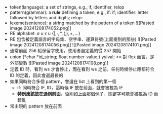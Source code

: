 - token(language): a set of strings, e.g., if, identifier, relop
- pattern(grammar): a **rule** defining a token, e.g., if: if; identifier: letter followed by letters and digits; relop: 
- lexeme(sentence): a string matched by the pattern of a token 
![[Pasted image 20241208174052.png]]
- RE alphabet: $a \cup {\epsilon} \cup \{|, \cdot, *, (, ), +, ...\}$
- RE 包含被定義語言的字母集、空字串、運算符號(上面提到的那些) 
![[Pasted image 20241208174056.png]]
![[Pasted image 20241208174101.png]]
- 通常前面 256 給保留字使用，使用者自定義的從 257 開始
- union (*char *id_string; float number-value;) yylval; <= 對 flex 而言，是外部變數
![[Pasted image 20241208174108.png]]
- 定義 ID 時，看到 ws 才會停止，而在看到 ws 之前，任何時候停止應都符合 ID 的定義，因此會選最長的
- 如果同時符合多個 pattern，會選在 list 上看到的第一個
    - if: 同時符合 IF, ID，這時候 IF 放在前面，就會被視為 IF
    - **特例應該放在通例前面**，否則如上面那個例子，關鍵字可能會被視為 ID 而錯亂
- 常出現的 pattern 放在前面